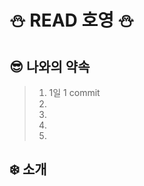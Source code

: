 # :snowman: READ 호영 :snowman:

## :sunglasses: 나와의 약속

> 1. 1일 1 commit
> 2. 
> 3. 
> 4. 
> 5. 

## :snowflake: 소개